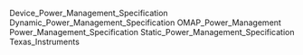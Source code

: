 Device_Power_Management_Specification
Dynamic_Power_Management_Specification
OMAP_Power_Management
Power_Management_Specification
Static_Power_Management_Specification
Texas_Instruments
